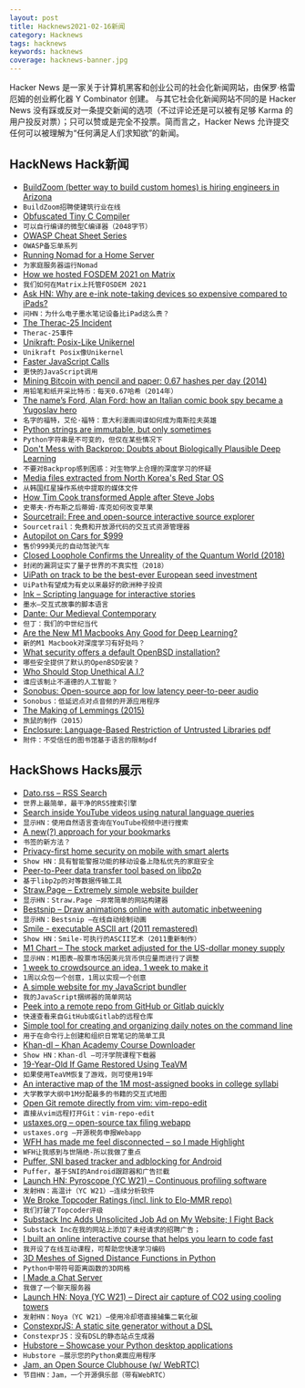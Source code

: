 ```yaml
---
layout: post
title: Hacknews2021-02-16新闻
category: Hacknews
tags: hacknews
keywords: hacknews
coverage: hacknews-banner.jpg
---
```


Hacker News 是一家关于计算机黑客和创业公司的社会化新闻网站，由保罗·格雷厄姆的创业孵化器 Y Combinator 创建。
与其它社会化新闻网站不同的是 Hacker News 没有踩或反对一条提交新闻的选项（不过评论还是可以被有足够 Karma 的用户投反对票）；只可以赞或是完全不投票。简而言之，Hacker News 允许提交任何可以被理解为“任何满足人们求知欲”的新闻。

## HackNews Hack新闻


- [BuildZoom (better way to build custom homes) is hiring engineers in Arizona](https://jobs.lever.co/buildzoom)
- `BuildZoom招聘使建筑行业在线`
- [Obfuscated Tiny C Compiler](https://bellard.org/otcc/)
- `可以自行编译的微型C编译器（2048字节）`
- [OWASP Cheat Sheet Series](https://cheatsheetseries.owasp.org/)
- `OWASP备忘单系列`
- [Running Nomad for a Home Server](https://mrkaran.dev/posts/home-server-nomad/)
- `为家庭服务器运行Nomad`
- [How we hosted FOSDEM 2021 on Matrix](https://matrix.org/blog/2021/02/15/how-we-hosted-fosdem-2021-on-matrix)
- `我们如何在Matrix上托管FOSDEM 2021`
- [Ask HN: Why are e-ink note-taking devices so expensive compared to iPads?](item?id=26143407)
- `问HN：为什么电子墨水笔记设备比iPad这么贵？`
- [The Therac-25 Incident](https://thedailywtf.com/articles/the-therac-25-incident)
- `Therac-25事件`
- [Unikraft: Posix-Like Unikernel](http://www.unikraft.org/)
- `Unikraft Posix像Unikernel`
- [Faster JavaScript Calls](https://v8.dev/blog/adaptor-frame)
- `更快的JavaScript调用`
- [Mining Bitcoin with pencil and paper: 0.67 hashes per day (2014)](http://www.righto.com/2014/09/mining-bitcoin-with-pencil-and-paper.html)
- `用铅笔和纸开采比特币：每天0.67哈希（2014年）`
- [The name’s Ford, Alan Ford: how an Italian comic book spy became a Yugoslav hero](https://www.calvertjournal.com/articles/show/12465/alan-ford-comic-books-yugoslavia)
- `名字的福特，艾伦·福特：意大利漫画间谍如何成为南斯拉夫英雄`
- [Python strings are immutable, but only sometimes](https://web.eecs.utk.edu/~azh/blog/pythonstringsaremutable.html)
- `Python字符串是不可变的，但仅在某些情况下`
- [Don't Mess with Backprop: Doubts about Biologically Plausible Deep Learning](https://blog.evjang.com/2021/02/backprop.html)
- `不要对Backprop感到困惑：对生物学上合理的深度学习的怀疑`
- [Media files extracted from North Korea's Red Star OS](https://github.com/BlackOtton/RedStar-Media)
- `从韩国红星操作系统中提取的媒体文件`
- [How Tim Cook transformed Apple after Steve Jobs](https://www.bloomberg.com/news/features/2021-02-09/this-is-how-tim-cook-transformed-apple-aapl-after-steve-jobs)
- `史蒂夫·乔布斯之后蒂姆·库克如何改变苹果`
- [Sourcetrail: Free and open-source interactive source explorer](https://github.com/CoatiSoftware/Sourcetrail)
- `Sourcetrail：免费和开放源代码的交互式资源管理器`
- [Autopilot on Cars for $999](http://comma.ai)
- `售价999美元的自动驾驶汽车`
- [Closed Loophole Confirms the Unreality of the Quantum World (2018)](https://www.quantamagazine.org/closed-loophole-confirms-the-unreality-of-the-quantum-world-20180725/)
- `封闭的漏洞证实了量子世界的不真实性（2018）`
- [UiPath on track to be the best-ever European seed investment](https://sifted.eu/articles/uipath-seed-investors/)
- `UiPath有望成为有史以来最好的欧洲种子投资`
- [Ink – Scripting language for interactive stories](https://www.inklestudios.com/ink/)
- `墨水–交互式故事的脚本语言`
- [Dante: Our Medieval Contemporary](https://hyperallergic.com/621011/dante-our-medieval-contemporary/)
- `但丁：我们的中世纪当代`
- [Are the New M1 Macbooks Any Good for Deep Learning?](https://www.betterdatascience.com/m1-deep-learning/)
- `新的M1 Macbook对深度学习有好处吗？`
- [What security offers a default OpenBSD installation?](https://dataswamp.org/~solene/2021-02-14-openbsd-default-security.html)
- `哪些安全提供了默认的OpenBSD安装？`
- [Who Should Stop Unethical A.I.?](https://www.newyorker.com/tech/annals-of-technology/who-should-stop-unethical-ai)
- `谁应该制止不道德的人工智能？`
- [Sonobus: Open-source app for low latency peer-to-peer audio](https://sonobus.net/)
- `Sonobus：低延迟点对点音频的开源应用程序`
- [The Making of Lemmings (2015)](https://readonlymemory.vg/the-making-of-lemmings/)
- `旅鼠的制作（2015）`
- [Enclosure: Language-Based Restriction of Untrusted Libraries pdf](https://nebelwelt.net/files/21ASPLOS.pdf)
- `附件：不受信任的图书馆基于语言的限制pdf`


## HackShows Hacks展示

- [ Dato.rss – RSS Search](https://datorss.com)
- `世界上最简单，最干净的RSS搜索引擎`
- [ Search inside YouTube videos using natural language queries](https://github.com/haltakov/natural-language-youtube-search)
- `显示HN：使用自然语言查询在YouTube视频中进行搜索`
- [ A new(?) approach for your bookmarks](item?id=26122075)
- `书签的新方法？`
- [ Privacy-first home security on mobile with smart alerts](https://www.ai-cam.app/)
- `Show HN：具有智能警报功能的移动设备上隐私优先的家庭安全`
- [ Peer-to-Peer data transfer tool based on libp2p](https://github.com/dennis-tra/pcp)
- `基于libp2p的对等数据传输工具`
- [ Straw.Page – Extremely simple website builder](https://straw.page?)
- `显示HN：Straw.Page –非常简单的网站构建器`
- [ Bestsnip – Draw animations online with automatic inbetweening](https://bestsnip.com/animation/)
- `显示HN：Bestsnip –在线自动绘制动画`
- [ Smile - executable ASCII art (2011 remastered)](https://github.com/xyzzy/smile)
- `Show HN：Smile-可执行的ASCII艺术（2011重新制作）`
- [ M1 Chart – The stock market adjusted for the US-dollar money supply](https://m1chart.com/?ref=hn)
- `显示HN：M1图表–股票市场因美元货币供应量而进行了调整`
- [ 1 week to crowdsource an idea, 1 week to make it](http://oneweektomake.com)
- `1周以众包一个创意，1周以实现一个创意`
- [ A simple website for my JavaScript bundler](https://fjbundler.com/)
- `我的JavaScript捆绑器的简单网站`
- [ Peek into a remote repo from GitHub or Gitlab quickly](https://github.com/rahulunair/repo-peek)
- `快速查看来自GitHub或Gitlab的远程仓库`
- [ Simple tool for creating and organizing daily notes on the command line](https://github.com/dkaslovsky/textnote)
- `用于在命令行上创建和组织日常笔记的简单工具`
- [ Khan-dl – Khan Academy Course Downloader](https://github.com/rand-net/khan-dl)
- `Show HN：Khan-dl –可汗学院课程下载器`
- [ 19-Year-Old If Game Restored Using TeaVM](https://frequal.com/ifml)
- `如果使用TeaVM恢复了游戏，则可使用19年`
- [ An interactive map of the 1M most-assigned books in college syllabi](https://galaxy.opensyllabus.org/)
- `大学教学大纲中1M分配最多的书籍的交互式地图`
- [ Open Git remote directly from vim: vim-repo-edit](https://github.com/drzel/vim-repo-edit)
- `直接从vim远程打开Git：vim-repo-edit`
- [ ustaxes.org – open-source tax filing webapp](https://github.com/thegrims/UsTaxes)
- `ustaxes.org –开源税务申报Webapp`
- [ WFH has made me feel disconnected – so I made Highlight](https://www.highlight.app/)
- `WFH让我感到与世隔绝-所以我做了重点`
- [ Puffer, SNI based tracker and adblocking for Android](https://play.google.com/store/apps/details?id=com.parsed.securitywall&ah=LeKPVXdSrkn_Oo9gg1tXeBm1wcg&fbclid=IwAR2eOZq-nIKCTAMfl8Hk4_80s-qUlQC_goLQfx2O7hiy6T8ZqGLOmc4rN0g)
- `Puffer，基于SNI的Android跟踪器和广告拦截`
- [Launch HN: Pyroscope (YC W21) – Continuous profiling software](item?id=26143923)
- `发射HN：高温计（YC W21）–连续分析软件`
- [ We Broke Topcoder Ratings (incl. link to Elo-MMR repo)](https://codeforces.com/blog/entry/87848)
- `我们打破了Topcoder评级`
- [ Substack Inc Adds Unsolicited Job Ad on My Website; I Fight Back](https://github.com/TimDaub/substack-iframe-disclaimer/blob/main/README.md)
- `Substack Inc在我的网站上添加了未经请求的招聘广告；`
- [ I built an online interactive course that helps you learn to code fast](https://www.dart.rocks/)
- `我开设了在线互动课程，可帮助您快速学习编码`
- [ 3D Meshes of Signed Distance Functions in Python](https://github.com/fogleman/sdf)
- `Python中带符号距离函数的3D网格`
- [ I Made a Chat Server](https://github.com/ba9f11ecc3497d9993b933fdc2bd61e5/temporary.chat-playbook/blob/qa/OVERVIEW.md)
- `我做了一个聊天服务器`
- [Launch HN: Noya (YC W21) – Direct air capture of CO2 using cooling towers](item?id=26144432)
- `发射HN：Noya（YC W21）–使用冷却塔直接捕集二氧化碳`
- [ ConstexprJS: A static site generator without a DSL](https://github.com/fctorial/ConstexprJS)
- `ConstexprJS：没有DSL的静态站点生成器`
- [ Hubstore – Showcase your Python desktop applications](https://github.com/pyrustic/hubstore)
- `Hubstore –展示您的Python桌面应用程序`
- [ Jam, an Open Source Clubhouse (w/ WebRTC)](https://jam.systems)
- `节目HN：Jam，一个开源俱乐部（带有WebRTC）`

